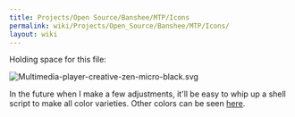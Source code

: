 ```yaml
---
title: Projects/Open Source/Banshee/MTP/Icons
permalink: wiki/Projects/Open_Source/Banshee/MTP/Icons/
layout: wiki
---
```


Holding space for this file:

![](Multimedia-player-creative-zen-micro-black.svg "Multimedia-player-creative-zen-micro-black.svg")

In the future when I make a few adjustments, it'll be easy to whip up a
shell script to make all color varieties. Other colors can be seen
[here](http://www.edysk.pl/gfx/bez/nagrody_zen_02.jpg).
